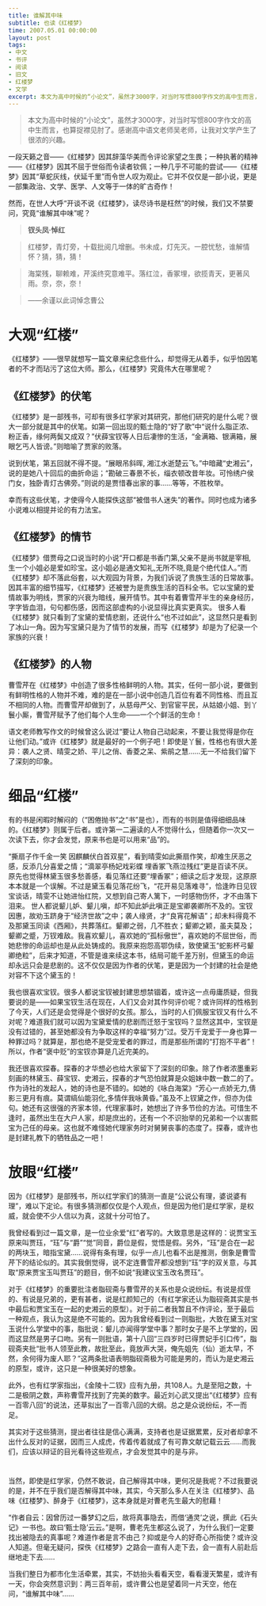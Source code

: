 ```yaml
---
title: 谁解其中味
subtitle: 也读《红楼梦》
time: 2007.05.01 00:00:00
layout: post
tags:
- 中文
- 书评
- 阅读
- 旧文
- 红楼梦
- 文学
excerpt: 本文为高中时候的“小论文”，虽然才3000字，对当时写惯800字作文的高中生而言，也算捉襟见肘了。感谢高中语文老师吴老师，让我对文学产生了很浓的兴趣。
---
```


> 本文为高中时候的“小论文”，虽然才3000字，对当时写惯800字作文的高中生而言，也算捉襟见肘了。感谢高中语文老师吴老师，让我对文学产生了很浓的兴趣。
 
一段天籁之音——《红楼梦》因其辞藻华美而令评论家望之生畏；一种执著的精神——《红楼梦》因其不屈于世俗而令读者钦佩；一种几乎不可能的尝试——《红楼梦》因其“草蛇灰线，伏延千里”而令世人叹为观止。它并不仅仅是一部小说，更是一部集政治、文学、医学、人文等于一体的旷古奇作！

然而，在世人大呼“开谈不说《红楼梦》，读尽诗书是枉然”的时候，我们又不禁要问，究竟“谁解其中味”呢？

> **钗头凤·悼红**

> 红楼梦，青灯旁，十载批阅几增删。书未成，灯先灭。一腔忧愁，谁解情怀？猜，猜，猜！

> 海棠残，聊赖难，芹溪终究意难平。落红泣，香冢埋，欲揽青天，更著风雨。奈，奈，奈！

> ——余谨以此词悼念曹公
 
# 大观“红楼”

《红楼梦》——很早就想写一篇文章来纪念些什么，却觉得无从着手，似乎怕因笔者的不才而玷污了这位大师。那么，《红楼梦》究竟伟大在哪里呢？

## 《红楼梦》的伏笔

《红楼梦》是一部残书，可却有很多红学家对其研究，那他们研究的是什么呢？很大一部分就是其中的伏笔。如第一回出现的甄士隐的“好了歌”中“说什么脂正浓、粉正香，缘何两鬓又成双？”伏薛宝钗等人日后凄惨的生活，“金满箱、银满箱，展眼乞丐人皆谤。”则暗喻了贾家的败落。

说到伏笔，第五回就不得不提。“展眼吊斜晖, 湘江水逝楚云飞。”中暗藏“史湘云”，说的是她八十回后的曲折命运；“勘破三春景不长，缁衣顿改昔年妆。可怜绣户侯门女，独卧青灯古佛旁。”则说的是贾惜春出家的事……等等，不胜枚举。

幸而有这些伏笔，才使得今人能探佚这部“被借书人迷失”的著作。同时也成为诸多小说难以相提并论的有力法宝。

## 《红楼梦》的情节

《红楼梦》借贾母之口说当时的小说“开口都是书香门第,父亲不是尚书就是宰相,生一个小姐必是爱如珍宝。这小姐必是通文知礼,无所不晓,竟是个绝代佳人。”而《红楼梦》却不落此俗套，以大观园为背景，为我们诉说了贵族生活的日常故事。因其丰富的细节描写，《红楼梦》还被誉为是贵族生活的百科全书。它以宝黛的爱情故事为明线，贾家的兴衰为暗线，展开情节。其中有着曹雪芹半生的亲身经历，字字皆血泪，句句都伤感，因而这部虚构的小说显得比真实更真实。
    很多人看《红楼梦》就只看到了宝黛的爱情悲剧，还说什么“也不过如此”，这显然只是看到了冰山一角。因为写宝黛只是为了情节的发展，而写《红楼梦》却是为了纪录一个家族的兴衰！

## 《红楼梦》的人物

曹雪芹在《红楼梦》中创造了很多性格鲜明的人物。其实，任何一部小说，要做到有鲜明性格的人物并不难，难的是在一部小说中创造几百位有着不同性格、而且互不相同的人物。而曹雪芹却做到了，从慈母严父、到官宦平民，从姑娘小姐、到丫鬟小厮，曹雪芹赋予了他们每个人生命——一个个鲜活的生命！

语文老师教写作文的时候曾这么说过“要让人物自己动起来，不要让我觉得是你在让他们动。”或许《红楼梦》就是最好的一个例子吧！即使是丫鬟，性格也有很大差异：袭人之贤、晴雯之娇、平儿之俏、香菱之呆、紫鹃之慧……无一不给我们留下了深刻的印象。

# 细品“红楼”

有的书是闲暇时解闷的（“困倦抛书”之“书”是也），而有的书则是值得细细品味的。《红楼梦》则属于后者。或许第一二遍读的人不觉得什么，但随着你一次又一次读下去，你才会发觉，原来书也是可以用来“品”的。

“撕扇子作千金一笑  因麒麟伏白首双星”，看到晴雯如此撕扇作笑，却难生厌恶之感，反添几分喜爱之情；“滴翠亭杨妃戏彩蝶  埋香冢飞燕泣残红”更是百读不厌。原先也觉得林黛玉很多愁善感，看见落红还要“埋香冢”；细读之后才发现，这原原本本就是一个误解。不过是黛玉看见落花纷飞，“花开易见落难寻”，恰逢昨日见钗宝谈话，晴雯不让她进怡红院，又想到自己寄人篱下，一时感物伤怀，才不由落下泪来。
 世人都说颦儿妒、颦儿嗔，却不知此妒此嗔正是宝卿袭卿所不及的。宝钗因惠，故劝玉跻身于“经济世故”之中；袭人缘贤，才“良宵花解语”；却未料得竟不及那黛玉同读《西厢》，共葬落红。颦卿之弱，几不胜衣；颦卿之颖，虽夫莫及；颦卿之蹙，万钗难敌。我喜欢颦儿，喜欢她的“孤标傲世”，喜欢她的不屈世俗，而她悲惨的命运却也是从此处铸成的。我原来抱怨高鄂伪续，致使黛玉“蛇影杯弓颦卿绝粒”，后来才知道，不管是谁来续这本书，结局可能千差万别，但黛玉的命运却永远只会是悲剧的。这不仅仅是因为作者的伏笔，更是因为一个封建的社会是绝对容不下这个黛玉的！
 
我也很喜欢宝钗。很多人都说宝钗被封建思想禁锢着，或许这一点毋庸质疑，但我要说的是——如果宝钗生活在现在，人们又会对其作何评价呢？或许同样的性格到了今天，人们还是会觉得是个很好的女孩。那么，当时的人们佩服宝钗又有什么不对呢？难道我们就可以因为宝黛爱情的悲剧而迁怒于宝钗吗？显然这其中，宝钗是没有过错的，甚至她都没有为争取这样的幸福“努力”过。受万千宠爱于一身也算一种罪过吗？就算是，那也绝不是受宠爱者的罪过，而是那些所谓的“打抱不平者”！所以，作者“褒中贬”的宝钗亦算是几近完美的。

我还很喜欢探春。探春的才华想必也给大家留下了深刻的印象。除了作者浓墨重彩刻画的林黛玉、薛宝钗、史湘云，探春的才气恐怕就算是众姐妹中数一数二的了。作为诗社的发起人，她的诗也是不错的。如她的《咏白海棠》“芳心一点娇无力,倩影三更月有痕。莫谓缟仙能羽化,多情伴我咏黄昏。”虽及不上钗黛之作，但亦为佳句。她还有这很强的齐家本领，代理家事时，她想出了许多节俭的方法。可惜生不逢时，虽然出生在大户人家，却是庶出的，还有一个不识抬举的兄弟和一个以害熙宝为己任的母亲。这也就不难怪她代理家务时对舅舅丧事的态度了。探春，或许也是封建礼教下的牺牲品之一吧！
 
# 放眼“红楼”

因为《红楼梦》是部残书，所以红学家们的猜测一直是“公说公有理，婆说婆有理”，难以下定论。有很多猜测都仅仅是个人观点，但是因为他们是红学家，是权威，就会使不少人信以为真，这就十分可怕了。

我曾经看到过一篇文章，是一位业余爱“红”者写的。大致意思是这样的：说贾宝玉原来叫贾珏，“珏”与“爵”“觉”同音，爵位是假，觉悟是假。另外，“珏”是合在一起的两块玉，暗指宝黛……说得有条有理，似乎一点儿也看不出是推测，倒象是曹雪芹下的结论似的。其实我倒觉得，说不定连曹雪芹都没想到“珏”字的双关意，与其取“原来贾宝玉叫贾珏”的题目，倒不如说“我建议宝玉改名贾珏”。

对于《红楼梦》的重要批注者脂砚斋与曹雪芹的关系也是众说纷纭。有说是叔侄的、有说是兄弟的，更有甚者，说是红颜知己的（有红学家还认为脂砚斋其实是书中最后和贾宝玉在一起的史湘云的原型）。对于前二者我暂且不作评论，至于最后一种观点，我认为这是绝不可能的。因为我曾经看到过一则脂批，大致在黛玉对宝玉说什么学堂中的事，脂批说：颦儿亦闻得学堂中事？那时女子是不上学堂的，因而这显然是男子口吻。另有一则批语，第十八回“三四岁时已得贾妃手引口传”，脂砚斋夹批“批书人领至此教，故批至此，竟放声大哭，俺先姐先（仙）逝太早，不然，余何得为废人耶？”这两条批语表明脂砚斋极为可能是男的，而认为是史湘云的原型，或许，这只是一种很美好的想象。

此外，也有红学家指出，《金陵十二钗》应有九册，共108人。九是至阳之数，十二是极阴之数，声称曹雪芹找到了完美的数字。最近刘心武又提出“《红楼梦》应有一百零八回”的说法，还草拟出了一百零八回的大纲。总之是众说纷纭，不一而足。

其实对于这些猜测，提出者往往是信心满满，支持者也是证据累累，反对者却拿不出什么反对的证据，因而三人成虎，传着传着就成了有可靠文献记载云云……而我们，应该以辩证的目光看待这些观点，才会发觉其中的是与非。

# 
 当然，即使是红学家，仍然不敢说，自己解得其中味，更何况是我呢？不过我要说的是，并不在乎我们是否解得其中味，其实，今天那么多人在关注《红楼梦》、品味《红楼梦》、醉身于《红楼梦》，这本身就是对曹老先生最大的慰藉！

“作者自云：因曾历过一番梦幻之后，故将真事隐去，而借‘通灵’之说，撰此《石头记》一书也。故曰‘甄士隐’云云。”是啊，曹老先生都这么说了，为什么我们一定要找出被隐去的真事呢？难道作者是言不由己？抑或是今人的好奇心所指使？或许没人知道。但毫无疑问，探佚《红楼梦》之路会一直有人走下去，会一直有人前赴后继地走下去……

当我们整日为都市化生活牵累，其实，不妨抬头看看天空，看看漫天繁星，或许有一天，你会突然意识到：两三百年前，或许曹公也是望着同一片天空，他在问，“谁解其中味”……
